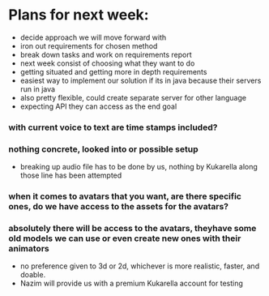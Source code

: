 # Plans for next week:
- decide approach we will move forward with
- iron out requirements for chosen method
- break down tasks and work on requirements report
- next week consist of choosing what they want to do
- getting situated and getting more in depth requirements 
- easiest way to implement our solution if its in java because their servers run in java
- also pretty flexible, could create separate server for other language
- expecting API they can access as the end goal
### with current voice to text are time stamps included? 
### nothing concrete, looked into or possible setup
- breaking up audio file has to be done by us, nothing by Kukarella along those line has been attempted
### when it comes to avatars that you want, are there specific ones, do we have access to the assets for the avatars?
 ### absolutely there will be access to the avatars, theyhave some old models we can use or even create new ones with their animators
- no preference given to 3d or 2d, whichever is more realistic, faster, and doable.
- Nazim will provide us with a premium Kukarella account for testing


